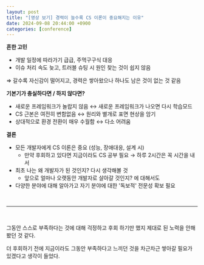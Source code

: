 ```yaml
---
layout: post
title: "[영상 보기] 경력이 늘수록 CS 이론이 중요해지는 이유"
date: 2024-09-08 20:44:00 +0900
categories: [conference]
---
```


**흔한 고민**

- 개발 일정에 따라가기 급급, 주먹구구식 대응
- 이슈 처리 속도 늦고, 트러블 슈팅 시 원인 찾는 것이 쉽지 않음

⇒ 갈수록 자신감이 떨어지고, 경력은 쌓아왔으나 하나도 남은 것이 없는 것 같음

**기본기가 충실하다면 / 하지 않다면?**

- 새로운 프레임워크가 놀랍지 않음 ↔ 새로운 프레임워크가 나오면 다시 학습모드
- CS 근본은 여전히 변함없음 ↔ 원리와 별개로 표면 현상을 암기
- 상대적으로 환경 전환이 매우 수월함 ↔ 다소 어려움

**결론**

- 모든 개발자에게 CS 이론은 중요 (성능, 장애대응, 설계 시)
    - 만약 후회하고 있다면 지금이라도 CS 공부 필요 → 하루 2시간은 꼭 시간을 내서
- 최초 나는 왜 개발자가 된 것인지? 다시 생각해볼 것
    - 앞으로 얼마나 오랫동안 개발자로 살아갈 것인지? 에 대해서도
- 다양한 분야에 대해 알아가고 자기 분야에 대한 '독보적' 전문성 확보 필요

<br/>

---

<br/>

그동안 스스로 부족하다는 것에 대해 걱정하고 후회 하기만 했지 제대로 된 노력을 안해봤던 것 같다. 

더 후회하기 전에 지금이라도 그동안 부족하다고 느끼던 것을 차근차근 쌓아갈 필요가 있겠다고 생각이 들었다.